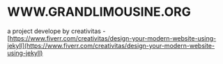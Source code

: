 # WWW.GRANDLIMOUSINE.ORG

a project develope by creativitas - [https://www.fiverr.com/creativitas/design-your-modern-website-using-jekyll](https://www.fiverr.com/creativitas/design-your-modern-website-using-jekyll)


